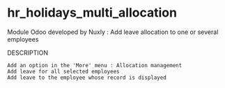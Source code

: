 # hr_holidays_multi_allocation
Module Odoo developed by Nuxly : Add leave allocation to one or several employees

DESCRIPTION

    Add an option in the 'More' menu : Allocation management
    Add leave for all selected employees
    Add leave to the employee whose record is displayed


